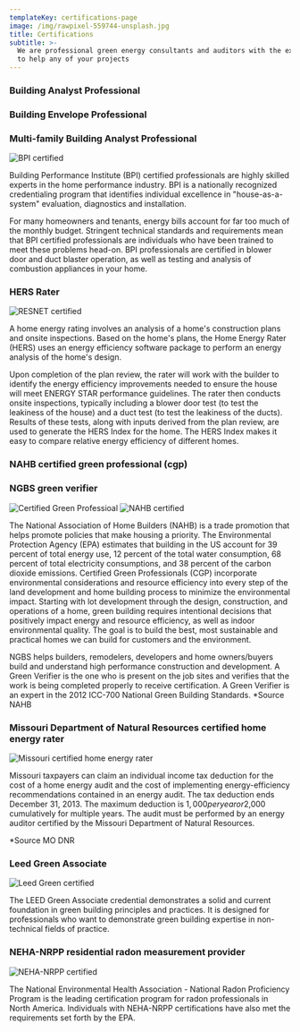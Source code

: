 ```yaml
---
templateKey: certifications-page
image: /img/rawpixel-559744-unsplash.jpg
title: Certifications
subtitle: >-
  We are professional green energy consultants and auditors with the expertise
  to help any of your projects
---
```


### Building Analyst Professional

### Building Envelope Professional

### Multi-family Building Analyst Professional

![BPI certified](/img/BPI-certified.jpg)

Building Performance Institute (BPI) certified professionals are highly skilled experts in the home performance industry. BPI is a nationally recognized credentialing program that identifies individual excellence in "house-as-a-system" evaluation, diagnostics and installation.

For many homeowners and tenants, energy bills account for far too much of the monthly budget. Stringent technical standards and requirements mean that BPI certified professionals are individuals who have been trained to meet these problems head-on. BPI professionals are certified in blower door and duct blaster operation, as well as testing and analysis of combustion appliances in your home.

### HERS Rater

![RESNET certified](/img/resnet-certified.jpg)

A home energy rating involves an analysis of a home's construction plans and onsite inspections. Based on the home's plans, the Home Energy Rater (HERS) uses an energy efficiency software package to perform an energy analysis of the home's design.

Upon completion of the plan review, the rater will work with the builder to identify the energy efficiency improvements needed to ensure the house will meet ENERGY STAR performance guidelines. The rater then conducts onsite inspections, typically including a blower door test (to test the leakiness of the house) and a duct test (to test the leakiness of the ducts). Results of these tests, along with inputs derived from the plan review, are used to generate the HERS Index for the home. The HERS Index makes it easy to compare relative energy efficiency of different homes.

### NAHB certified green professional (cgp)

### NGBS green verifier

![Certified Green Professioal](/img/green-professional-certified.jpg)
![NAHB certified](/img/nahb-certified.jpg)

The National Association of Home Builders (NAHB) is a trade promotion that helps promote policies that make housing a priority. The Environmental Protection Agency (EPA) estimates that building in the US account for 39 percent of total energy use, 12 percent of the total water consumption, 68 percent of total electricity consumptions, and 38 percent of the carbon dioxide emissions. Certified Green Professionals (CGP) incorporate environmental considerations and resource efficiency into every step of the land development and home building process to minimize the environmental impact. Starting with lot development through the design, construction, and operations of a home, green building requires intentional decisions that positively impact energy and resource efficiency, as well as indoor environmental quality. The goal is to build the best, most sustainable and practical homes we can build for customers and the environment.

NGBS helps builders, remodelers, developers and home owners/buyers build and understand high performance construction and development. A Green Verifier is the one who is present on the job sites and verifies that the work is being completed properly to receive certification. A Green Verifier is an expert in the 2012 ICC-700 National Green Building Standards.
\*Source NAHB

### Missouri Department of Natural Resources certified home energy rater

![Missouri certified home energy rater](/img/missouri-certified-home-energy-rater.jpg)

Missouri taxpayers can claim an individual income tax deduction for the cost of a home energy audit and the cost of implementing energy-efficiency recommendations contained in an energy audit. The tax deduction ends December 31, 2013. The maximum deduction is $1,000 per year or$2,000 cumulatively for multiple years. The audit must be performed by an energy auditor certified by the Missouri Department of Natural Resources.

\*Source MO DNR

### Leed Green Associate

![Leed Green certified](/img/leed.jpg)

The LEED Green Associate credential demonstrates a solid and current foundation in green building principles and practices. It is designed for professionals who want to demonstrate green building expertise in non-technical fields of practice.

### NEHA-NRPP residential radon measurement provider

![NEHA-NRPP certified](/img/nrpp.jpg)

The National Environmental Health Association - National Radon Proficiency Program is the leading certification program for radon professionals in North America. Individuals with NEHA-NRPP certifications have also met the requirements set forth by the EPA.
